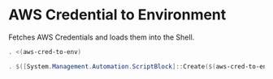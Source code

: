 # AWS Credential to Environment
Fetches AWS Credentials and loads them into the Shell.

```bash
. <(aws-cred-to-env)
```

```powershell
. $([System.Management.Automation.ScriptBlock]::Create($(aws-cred-to-env | Out-String)))
```
